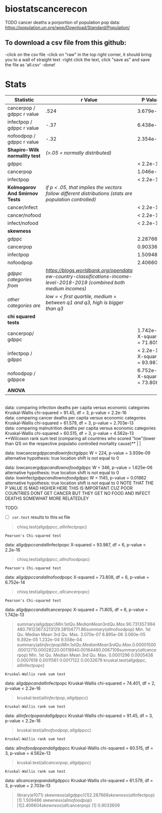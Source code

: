 
# biostatscancerecon
TODO cancer deaths a porportion of population
pop data:
https://population.un.org/wpp/Download/Standard/Population/
## **To download a csv file from this github:** ##
-click on the csv file
-click on "raw" in the top right corner, it should bring you to a wall of straight text
-right click the text, click "save as" and save the file as 'all.csv'
-done!
# **Stats**
Statistic | r Value | P Value
----------|-------|--------
cancerpop / gdppc r value | .524 | 3.679e-13
infectpop / gdppc r value | -.37 | 6.438e-07
nofoodpop / gdppc r value | -.32 | 2.354e-05
**Shapiro-Wilk normality test** | *(>.05 = normally distributed)*
gdppc | | < 2.2e-16
cancerpop | | 1.046e-11
infectpop | | < 2.2e-16
**Kolmogorov And Smirnov Tests** | *if p < .05, that implies the vectors follow different distributions (stats are population controlled)*
cancer/infect | |< 2.2e-16
cancer/nofood | |< 2.2e-16
infect/nofood | |< 2.2e-16
**skewness** | |
gdppc | | 2.287668
cancerpop | | 0.9033609
infectpop | | 1.509486
nofoodpop | | 2.406604
*gdppc categories from* | *https://blogs.worldbank.org/opendata<br/>ew-country-classifications-income-level-2018-2019 (combined both medium incomes)*
*other categories are* | *low =  < first quartile, medium = between q1 and q3, high is bigger than q3*
**chi squared tests** | |
cancerpop/ gdppc   | | 1.742e-13 X-squared = 71.805
infectpop / gdppc  | | < 2.2e-16 X-squared = 93.987
nofoodpop / gdppce | |   6.752e-14 X-squared = 73.808
**ANOVA** | |
<br />
data:  comparing infection deaths per capita versus economic categories
Kruskal-Wallis chi-squared = 91.45, df = 3, p-value < 2.2e-16
<br />
data:  comparing cancer deaths per capita versus economic categories
Kruskal-Wallis chi-squared = 61.579, df = 3, p-value = 2.703e-13
<br />
data: comparing malnutrition deaths per capita versus economic categories
Kruskal-Wallis chi-squared = 60.515, df = 3, p-value = 4.562e-13
**Wilcoxon rank sum test (comparing all countries who scored "low"(lower than Q1) on the respective populatio controlled mortality cause)** | |

data:  lowcancer$gdppc and lowinfect$gdppc
W = 224, p-value = 3.939e-09
alternative hypothesis: true location shift is not equal to 0
<br />

data:  lowcancer$gdppc and lownofood$gdppc
W = 346, p-value = 1.625e-06
alternative hypothesis: true location shift is not equal to 0
<br />
data:  lowinfect$gdppc and lownofood$gdppc
W = 1145, p-value = 0.01862
alternative hypothesis: true location shift is not equal to 0
NOTE THAT THE P VALUE IS MAD HIGHER HERE THIS IS IMPORTANT CUZ POOR COUNTRIES DONT GET CANCER BUT THEY GET NO FOOD AND INFECT DEATHS SOMEWHAT MORE RELATEDLEY


TODO:
- [ ] `cor.test` results to this `md` file



> chisq.test(all$gdppcc, all$infectpopc)

	Pearson's Chi-squared test

data:  all$gdppcc and all$infectpopc
X-squared = 93.987, df = 6, p-value < 2.2e-16

> chisq.test(all$gdppcc, all$nofoodpopc)

	Pearson's Chi-squared test

data:  all$gdppcc and all$nofoodpopc
X-squared = 73.808, df = 6, p-value = 6.752e-14

> chisq.test(all$gdppcc, all$cancerpopc)

	Pearson's Chi-squared test

data:  all$gdppcc and all$cancerpopc
X-squared = 71.805, df = 6, p-value = 1.742e-13

> summary(all$gdppc)
     Min.   1st Qu.    Median      Mean   3rd Qu.      Max. 
    90.73   1357.99   4480.79  12367.52  13129.38 104771.86 
> summary(all$nofoodpop)
     Min.   1st Qu.    Median      Mean   3rd Qu.      Max. 
3.070e-07 6.895e-06 3.060e-05 9.392e-05 1.232e-04 9.558e-04 
> summary(all$infectpop)
     Min.   1st Qu.    Median      Mean   3rd Qu.      Max. 
0.0000150 0.0001271 0.0002822 0.0011894 0.0016448 0.0067109 
> summary(all$cancerpop)
     Min.   1st Qu.    Median      Mean   3rd Qu.      Max. 
0.0001296 0.0005438 0.0007618 0.0011561 0.0017122 0.0032679 
> kruskal.test(all$gdppc, all$infectpopc)

	Kruskal-Wallis rank sum test

data:  all$gdppc and all$infectpopc
Kruskal-Wallis chi-squared = 74.401, df = 2, p-value <
2.2e-16

> kruskal.test(all$infectpop, all$gdppcc)

	Kruskal-Wallis rank sum test

data:  all$infectpop and all$gdppcc
Kruskal-Wallis chi-squared = 91.45, df = 3, p-value <
2.2e-16

> kruskal.test(all$nofoodpop, all$gdppcc)

	Kruskal-Wallis rank sum test

data:  all$nofoodpop and all$gdppcc
Kruskal-Wallis chi-squared = 60.515, df = 3, p-value =
4.562e-13

> kruskal.test(all$cancerpop, all$gdppcc)

	Kruskal-Wallis rank sum test

data:  all$cancerpop and all$gdppcc
Kruskal-Wallis chi-squared = 61.579, df = 3, p-value =
2.703e-13
> library(e1071)
> skewness(all$gdppc)
[1] 2.287668
> skewness(all$infectpop)
[1] 1.509486
> skewness(all$nofoodpop)
[1] 2.406604
> skewness(all$cancerpop)
[1] 0.9033609